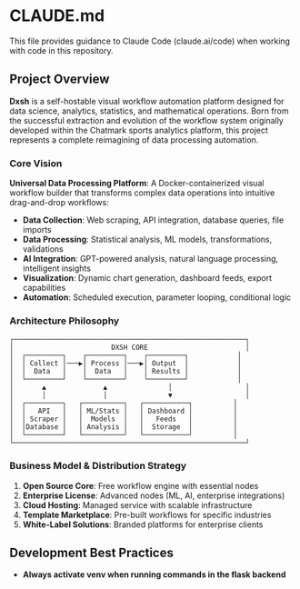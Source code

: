 # CLAUDE.md

This file provides guidance to Claude Code (claude.ai/code) when working with code in this repository.

## Project Overview

**Dxsh** is a self-hostable visual workflow automation platform designed for data science, analytics, statistics, and mathematical operations. Born from the successful extraction and evolution of the workflow system originally developed within the Chatmark sports analytics platform, this project represents a complete reimagining of data processing automation.

### Core Vision

**Universal Data Processing Platform**: A Docker-containerized visual workflow builder that transforms complex data operations into intuitive drag-and-drop workflows:

- **Data Collection**: Web scraping, API integration, database queries, file imports
- **Data Processing**: Statistical analysis, ML models, transformations, validations
- **AI Integration**: GPT-powered analysis, natural language processing, intelligent insights
- **Visualization**: Dynamic chart generation, dashboard feeds, export capabilities
- **Automation**: Scheduled execution, parameter looping, conditional logic

### Architecture Philosophy

```
┌─────────────────────────────────────────────────────────┐
│                        DXSH CORE                        │
│  ┌─────────┐    ┌─────────┐    ┌─────────┐            │
│  │ Collect │───▶│ Process │───▶│ Output  │            │
│  │  Data   │    │  Data   │    │ Results │            │
│  └─────────┘    └─────────┘    └─────────┘            │
│       ▲              ▲               │                  │
│       │              │               ▼                  │
│  ┌─────────┐   ┌──────────┐   ┌───────────┐          │
│  │   API   │   │ ML/Stats │   │ Dashboard │          │
│  │ Scraper │   │  Models  │   │   Feeds   │          │
│  │Database │   │ Analysis │   │  Storage  │          │
│  └─────────┘   └──────────┘   └───────────┘          │
└─────────────────────────────────────────────────────────┘
```

### Business Model & Distribution Strategy

1. **Open Source Core**: Free workflow engine with essential nodes
2. **Enterprise License**: Advanced nodes (ML, AI, enterprise integrations)
3. **Cloud Hosting**: Managed service with scalable infrastructure
4. **Template Marketplace**: Pre-built workflows for specific industries
5. **White-Label Solutions**: Branded platforms for enterprise clients

## Development Best Practices

- **Always activate venv when running commands in the flask backend**